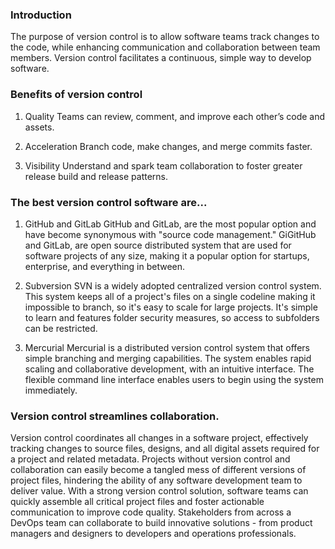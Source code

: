 ### Introduction

The purpose of version control is to allow software teams track changes to the code, while enhancing communication and collaboration between team members. Version control facilitates a continuous, simple way to develop software.

### Benefits of version control
1. Quality
Teams can review, comment, and improve each other’s code and assets.

2. Acceleration
Branch code, make changes, and merge commits faster.

3. Visibility
Understand and spark team collaboration to foster greater release build and release patterns.

### The best version control software are...

1. GitHub and GitLab
GitHub and GitLab, are the most popular option and have become synonymous with "source code management." GiGitHub and GitLab, are open source distributed system that are used for software projects of any size, making it a popular option for startups, enterprise, and everything in between.

2. Subversion
SVN is a widely adopted centralized version control system. This system keeps all of a project's files on a single codeline making it impossible to branch, so it's easy to scale for large projects. It's simple to learn and features folder security measures, so access to subfolders can be restricted.

2. Mercurial
Mercurial is a distributed version control system that offers simple branching and merging capabilities. The system enables rapid scaling and collaborative development, with an intuitive interface. The flexible command line interface enables users to begin using the system immediately.

### Version control streamlines collaboration.
Version control coordinates all changes in a software project, effectively tracking changes to source files, designs, and all digital assets required for a project and related metadata. Projects without version control and collaboration can easily become a tangled mess of different versions of project files, hindering the ability of any software development team to deliver value. With a strong version control solution, software teams can quickly assemble all critical project files and foster actionable communication to improve code quality. Stakeholders from across a DevOps team can collaborate to build innovative solutions - from product managers and designers to developers and operations professionals.